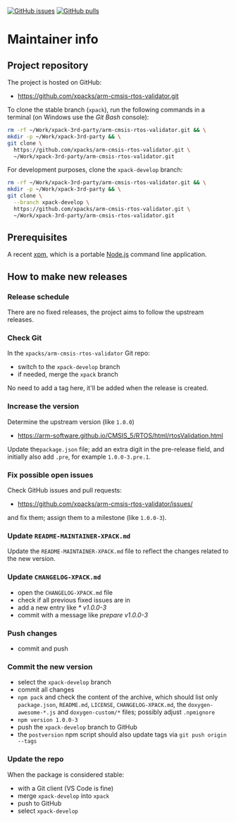 [![GitHub issues](https://img.shields.io/github/issues/xpacks/arm-cmsis-rtos-validator.svg)](https://github.com/xpacks/arm-cmsis-rtos-validator/issues/)
[![GitHub pulls](https://img.shields.io/github/issues-pr/xpacks/arm-cmsis-rtos-validator.svg)](https://github.com/xpacks/arm-cmsis-rtos-validator/pulls)

# Maintainer info

## Project repository

The project is hosted on GitHub:

- <https://github.com/xpacks/arm-cmsis-rtos-validator.git>

To clone the stable branch (`xpack`), run the following commands in a
terminal (on Windows use the _Git Bash_ console):

```sh
rm -rf ~/Work/xpack-3rd-party/arm-cmsis-rtos-validator.git && \
mkdir -p ~/Work/xpack-3rd-party && \
git clone \
  https://github.com/xpacks/arm-cmsis-rtos-validator.git \
  ~/Work/xpack-3rd-party/arm-cmsis-rtos-validator.git
```

For development purposes, clone the `xpack-develop` branch:

```sh
rm -rf ~/Work/xpack-3rd-party/arm-cmsis-rtos-validator.git && \
mkdir -p ~/Work/xpack-3rd-party && \
git clone \
  --branch xpack-develop \
  https://github.com/xpacks/arm-cmsis-rtos-validator.git \
  ~/Work/xpack-3rd-party/arm-cmsis-rtos-validator.git
```

## Prerequisites

A recent [xpm](https://xpack.github.io/xpm/), which is a portable
[Node.js](https://nodejs.org/) command line application.

## How to make new releases

### Release schedule

There are no fixed releases, the project aims to follow the upstream releases.

### Check Git

In the `xpacks/arm-cmsis-rtos-validator` Git repo:

- switch to the `xpack-develop` branch
- if needed, merge the `xpack` branch

No need to add a tag here, it'll be added when the release is created.

### Increase the version

Determine the upstream version (like `1.0.0`)

- <https://arm-software.github.io/CMSIS_5/RTOS/html/rtosValidation.html>

Update the`package.json` file; add an extra digit in the
pre-release field, and initially also add `.pre`,
for example `1.0.0-3.pre.1`.

### Fix possible open issues

Check GitHub issues and pull requests:

- <https://github.com/xpacks/arm-cmsis-rtos-validator/issues/>

and fix them; assign them to a milestone (like `1.0.0-3`).

### Update `README-MAINTAINER-XPACK.md`

Update the `README-MAINTAINER-XPACK.md` file to reflect the changes
related to the new version.

### Update `CHANGELOG-XPACK.md`

- open the `CHANGELOG-XPACK.md` file
- check if all previous fixed issues are in
- add a new entry like _* v1.0.0-3_
- commit with a message like _prepare v1.0.0-3_

### Push changes

- commit and push

### Commit the new version

- select the `xpack-develop` branch
- commit all changes
- `npm pack` and check the content of the archive, which should list
  only `package.json`, `README.md`, `LICENSE`, `CHANGELOG-XPACK.md`,
  the `doxygen-awesome-*.js` and `doxygen-custom/*` files;
  possibly adjust `.npmignore`
- `npm version 1.0.0-3`
- push the `xpack-develop` branch to GitHub
- the `postversion` npm script should also update tags via `git push origin --tags`

### Update the repo

When the package is considered stable:

- with a Git client (VS Code is fine)
- merge `xpack-develop` into `xpack`
- push to GitHub
- select `xpack-develop`
